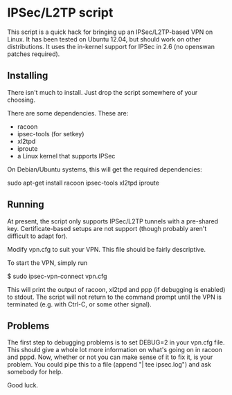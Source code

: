 IPSec/L2TP script
=================

This script is a quick hack for bringing up an IPSec/L2TP-based VPN on Linux.
It has been tested on Ubuntu 12.04, but should work on other distributions.
It uses the in-kernel support for IPSec in 2.6 (no openswan patches required).

Installing
----------

There isn't much to install. Just drop the script somewhere of your choosing.

There are some dependencies. These are:
 * racoon
 * ipsec-tools (for setkey)
 * xl2tpd
 * iproute
 * a Linux kernel that supports IPSec

On Debian/Ubuntu systems, this will get the required dependencies:

  sudo apt-get install racoon ipsec-tools xl2tpd iproute

Running
-------

At present, the script only supports IPSec/L2TP tunnels with a pre-shared key.
Certificate-based setups are not support (though probably aren't difficult to
adapt for).

Modify vpn.cfg to suit your VPN. This file should be fairly descriptive.

To start the VPN, simply run

  $ sudo ipsec-vpn-connect vpn.cfg

This will print the output of racoon, xl2tpd and ppp (if debugging is enabled)
to stdout. The script will not return to the command prompt until the VPN is
terminated (e.g. with Ctrl-C, or some other signal).

Problems
--------

The first step to debugging problems is to set DEBUG=2 in your vpn.cfg file.
This should give a whole lot more information on what's going on in racoon and
pppd.  Now, whether or not you can make sense of it to fix it, is your problem.
You could pipe this to a file (append "| tee ipsec.log") and ask somebody for
help.

Good luck.

